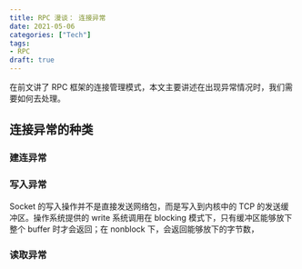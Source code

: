 ```yaml
---
title: RPC 漫谈： 连接异常
date: 2021-05-06
categories: ["Tech"]
tags:
- RPC
draft: true
---
```


在前文讲了 RPC 框架的连接管理模式，本文主要讲述在出现异常情况时，我们需要如何去处理。

## 连接异常的种类

### 建连异常

### 写入异常

Socket 的写入操作并不是直接发送网络包，而是写入到内核中的 TCP 的发送缓冲区。操作系统提供的 write 系统调用在 blocking 模式下，只有缓冲区能够放下整个 buffer 时才会返回；在 nonblock 下，会返回能够放下的字节数，

### 读取异常


